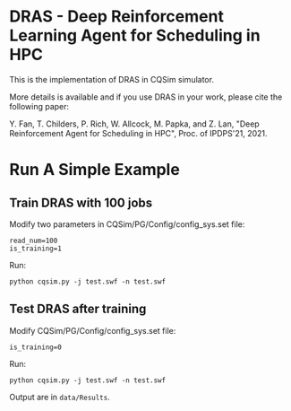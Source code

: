 # DRAS - Deep Reinforcement Learning Agent for Scheduling in HPC
This is the implementation of DRAS in CQSim simulator.


More details is available and if you use DRAS in your work, please cite the following paper:

Y. Fan, T. Childers, P. Rich, W. Allcock, M. Papka, and Z. Lan, "Deep Reinforcement Agent for Scheduling in HPC", Proc. of IPDPS'21, 2021.

# Run A Simple Example
## Train DRAS with 100 jobs
Modify two parameters in CQSim/PG/Config/config_sys.set file:
```
read_num=100
is_training=1
```
Run:
```
python cqsim.py -j test.swf -n test.swf
```

## Test DRAS after training
Modify CQSim/PG/Config/config_sys.set file:
```
is_training=0
```

Run:
```
python cqsim.py -j test.swf -n test.swf
```

Output are in ```data/Results```.
